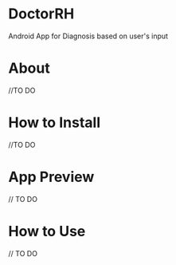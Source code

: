 # DoctorRH
Android App for Diagnosis based on user's input

# About 
//TO DO 

# How to Install
//TO DO

# App Preview
// TO DO 

# How to Use
// TO DO 



